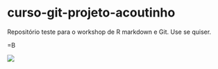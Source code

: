 # curso-git-projeto-acoutinho

Repositório teste para o workshop de R markdown e Git.
Use se quiser.

=B

![](http://fallinpets.com/wp-content/uploads/2016/09/cat-funny.jpg)